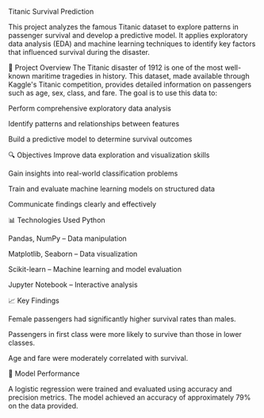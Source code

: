 Titanic Survival Prediction

This project analyzes the famous Titanic dataset to explore patterns in passenger survival and develop a predictive model. It applies exploratory data analysis (EDA) and machine learning techniques to identify key factors that influenced survival during the disaster.

📁 Project Overview
The Titanic disaster of 1912 is one of the most well-known maritime tragedies in history. This dataset, made available through Kaggle's Titanic competition, provides detailed information on passengers such as age, sex, class, and fare. The goal is to use this data to:

Perform comprehensive exploratory data analysis

Identify patterns and relationships between features

Build a predictive model to determine survival outcomes

🔍 Objectives
Improve data exploration and visualization skills

Gain insights into real-world classification problems

Train and evaluate machine learning models on structured data

Communicate findings clearly and effectively

📊 Technologies Used
Python

Pandas, NumPy – Data manipulation

Matplotlib, Seaborn – Data visualization

Scikit-learn – Machine learning and model evaluation

Jupyter Notebook – Interactive analysis

📈 Key Findings

Female passengers had significantly higher survival rates than males.

Passengers in first class were more likely to survive than those in lower classes.

Age and fare were moderately correlated with survival.

🤖 Model Performance

A logistic regression  were trained and evaluated using accuracy and precision metrics. The  model achieved an accuracy of approximately 79% on the data provided. 


